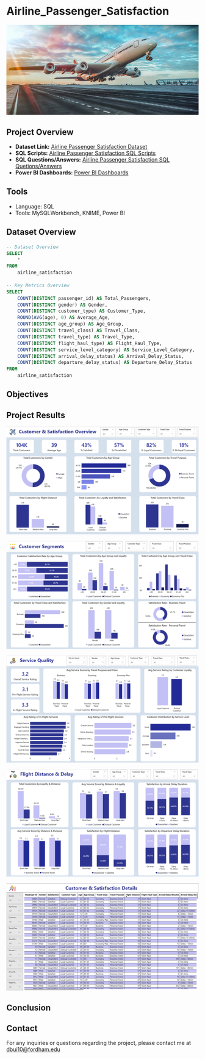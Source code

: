 # Airline_Passenger_Satisfaction

![](https://github.com/DQuanBui/Airline_Passenger_Satisfaction/blob/main/airplane.jpg)

## Project Overview


- **Dataset Link:** [Airline Passenger Satisfaction Dataset](https://www.kaggle.com/datasets/teejmahal20/airline-passenger-satisfaction/data?select=test.csv)
- **SQL Scripts:** [Airline Passenger Satisfaction SQL Scripts](https://github.com/DQuanBui/Airline_Passenger_Satisfaction/blob/main/SQL_Queries_Answers/airline_passenger_satisfaction_sql_queries.sql)
- **SQL Questions/Answers:** [Airline Passenger Satisfaction SQL Quetions/Answers](https://github.com/DQuanBui/Airline_Passenger_Satisfaction/blob/main/SQL_Queries_Answers/Airline_Passenger_Satisfaction_SQL_Answers.pdf)
- **Power BI Dashboards:** [Power BI Dashboards](https://github.com/DQuanBui/Airline_Passenger_Satisfaction/blob/main/PowerBI_Dashboards.pdf)

## Tools 
- Language: SQL
- Tools: MySQLWorkbench, KNIME, Power BI

## Dataset Overview
```sql 
-- Dataset Overview
SELECT 
	*
FROM 
	airline_satisfaction

-- Key Metrics Overview
SELECT
    COUNT(DISTINCT passenger_id) AS Total_Passengers,
    COUNT(DISTINCT gender) AS Gender,
    COUNT(DISTINCT customer_type) AS Customer_Type,
    ROUND(AVG(age), 0) AS Average_Age,
    COUNT(DISTINCT age_group) AS Age_Group,
    COUNT(DISTINCT travel_class) AS Travel_Class,
    COUNT(DISTINCT travel_type) AS Travel_Type,
    COUNT(DISTINCT flight_haul_type) AS Flight_Haul_Type,
    COUNT(DISTINCT service_level_category) AS Service_Level_Category,
    COUNT(DISTINCT arrival_delay_status) AS Arrival_Delay_Status,
    COUNT(DISTINCT departure_delay_status) AS Departure_Delay_Status
FROM
	airline_satisfaction
```
## Objectives


## Project Results
![](https://github.com/DQuanBui/Airline_Passenger_Satisfaction/blob/main/PowerBI_Results/OverviewSummary.png)

![](https://github.com/DQuanBui/Airline_Passenger_Satisfaction/blob/main/PowerBI_Results/CustomerSegments.png)

![](https://github.com/DQuanBui/Airline_Passenger_Satisfaction/blob/main/PowerBI_Results/ServiceQuality.png)

![](https://github.com/DQuanBui/Airline_Passenger_Satisfaction/blob/main/PowerBI_Results/FlightDistance%26Delays.png)

![](https://github.com/DQuanBui/Airline_Passenger_Satisfaction/blob/main/PowerBI_Results/Details.png)

## Conclusion

## Contact
For any inquiries or questions regarding the project, please contact me at dbui10@fordham.edu
